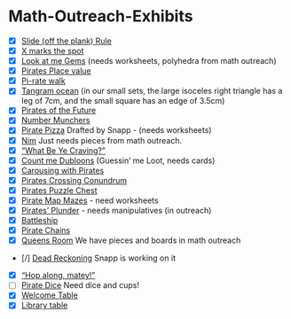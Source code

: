 # Math-Outreach-Exhibits

- [X] [Slide (off the plank) Rule](./sliderules)
- [X] [X marks the spot](./graphing)
- [X] [Look at me Gems](./eulerCharacteristic) (needs worksheets, polyhedra from math outreach)
- [X] [Pirates Place value](./placeValue)
- [X] [Pi-rate walk](./pi-rateWalk)
- [X] [Tangram ocean](./tangrams) (in our small sets, the large isoceles right triangle has a leg of 7cm, and the small square has an edge of 3.5cm)
- [X] [Pirates of the Future](./robots)
- [X] [Number Munchers](./videoGames)
- [X] [Pirate Pizza](./pizza) Drafted by Snapp - (needs worksheets)
- [X] [Nim](./nim) Just needs pieces from math outreach.
- [X] [“What Be Ye Craving?”](./store)
- [X] [Count me Dubloons](./count) (Guessin’ me Loot, needs cards)
- [X] [Carousing with Pirates](./cupStacking)
- [X] [Pirates Crossing Conundrum](./riverCrossing)
- [X] [Pirates Puzzle Chest](./matrixRiddles)
- [X] [Pirate Map Mazes](./mazes) - need worksheets
- [X] [Pirates’ Plunder](./towersOfHanoi) - needs manipulatives (in outreach)
- [X] [Battleship](./battleship)
- [X] [Pirate Chains](./arithmeticChain)
- [X] [Queens Room](./chess) We have pieces and boards in math outreach
- [/] [Dead Reckoning](./deadRecoking) Snapp is working on it
- [X] [“Hop along, matey!”](./skipCounting)
- [ ] [Pirate Dice](./dice) Need dice and cups!
- [X] [Welcome Table](./welcomeTable)
- [X] [Library table](./libraryTable)
